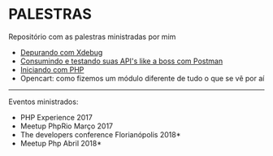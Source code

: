 # PALESTRAS

Repositório com as palestras ministradas por mim

- [Depurando com Xdebug](https://github.com/michelpl/palestras/tree/master/Depurando-com-Xdebug)
- [Consumindo e testando suas API's like a boss com Postman](https://github.com/michelpl/palestras/tree/master/Postman-Like-a-Boss)
- [Iniciando com PHP](https://docs.google.com/presentation/d/13TSXAteBCNN5KpjcZaNPoYAjMa53rr_XqKTleQLNNV8/edit?usp=sharing)
- Opencart: como fizemos um módulo diferente de tudo o que se vê por aí

-------------------------------------------------------------------------------------------------------------------------

Eventos ministrados:
- PHP Experience 2017
- Meetup PhpRio Março 2017
- The developers conference Florianópolis 2018*
- Meetup Php Abril 2018*
